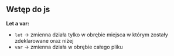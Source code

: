 ## **Wstęp do js**

**Let a var:**
-  `let` -> zmienna działa tylko w obrębie miejsca w którym zostały zdeklarowane oraz niżej
-  `var` -> zmienna działa w obrębie całego pliku
